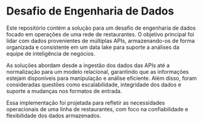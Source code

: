 # **Desafio de Engenharia de Dados**

Este repositório contém a solução para um desafio de engenharia de dados focado em operações de uma rede de restaurantes. O objetivo principal foi lidar com dados provenientes de múltiplas APIs, armazenando-os de forma organizada e consistente em um data lake para suporte a análises da equipe de inteligência de negócios.

As soluções abordam desde a ingestão dos dados das APIs até a normalização para um modelo relacional, garantindo que as informações estejam disponíveis para manipulação e análise eficiente. Além disso, foram consideradas questões como escalabilidade, integridade dos dados e suporte a mudanças nos formatos de entrada. 

Essa implementação foi projetada para refletir as necessidades operacionais de uma linha de restaurantes, com foco na confiabilidade e flexibilidade dos dados armazenados.
